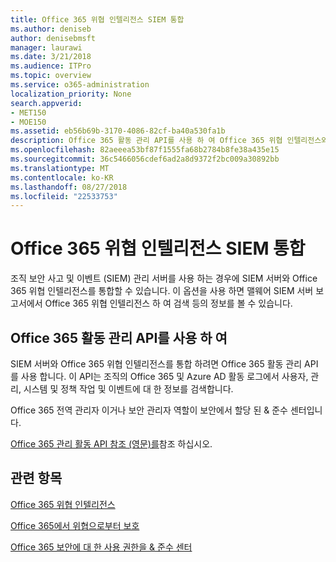 ```yaml
---
title: Office 365 위협 인텔리전스 SIEM 통합
ms.author: deniseb
author: denisebmsft
manager: laurawi
ms.date: 3/21/2018
ms.audience: ITPro
ms.topic: overview
ms.service: o365-administration
localization_priority: None
search.appverid:
- MET150
- MOE150
ms.assetid: eb56b69b-3170-4086-82cf-ba40a530fa1b
description: Office 365 활동 관리 API를 사용 하 여 Office 365 위협 인텔리전스와 조직의 SIEM 서버를 통합 합니다.
ms.openlocfilehash: 82aeeea53bf87f1555fa68b2784b8fe38a435e15
ms.sourcegitcommit: 36c5466056cdef6ad2a8d9372f2bc009a30892bb
ms.translationtype: MT
ms.contentlocale: ko-KR
ms.lasthandoff: 08/27/2018
ms.locfileid: "22533753"
---
```

# <a name="siem-integration-with-office-365-threat-intelligence"></a>Office 365 위협 인텔리전스 SIEM 통합

조직 보안 사고 및 이벤트 (SIEM) 관리 서버를 사용 하는 경우에 SIEM 서버와 Office 365 위협 인텔리전스를 통합할 수 있습니다. 이 옵션을 사용 하면 맬웨어 SIEM 서버 보고서에서 Office 365 위협 인텔리전스 하 여 검색 등의 정보를 볼 수 있습니다.
  
## <a name="use-the-office-365-activity-management-api"></a>Office 365 활동 관리 API를 사용 하 여

SIEM 서버와 Office 365 위협 인텔리전스를 통합 하려면 Office 365 활동 관리 API를 사용 합니다. 이 API는 조직의 Office 365 및 Azure AD 활동 로그에서 사용자, 관리, 시스템 및 정책 작업 및 이벤트에 대 한 정보를 검색합니다. 
  
Office 365 전역 관리자 이거나 보안 관리자 역할이 보안에서 할당 된 &amp; 준수 센터입니다.
  
[Office 365 관리 활동 API 참조 (영문)를](https://msdn.microsoft.com/en-us/office-365/office-365-management-activity-api-reference)참조 하십시오.
  
## <a name="related-topics"></a>관련 항목

[Office 365 위협 인텔리전스](office-365-ti.md)
  
[Office 365에서 위협으로부터 보호](protect-against-threats.md)
  
[Office 365 보안에 대 한 사용 권한을 &amp; 준수 센터](permissions-in-the-security-and-compliance-center.md)
  

